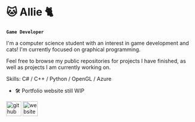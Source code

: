 # 🐱 Allie 🐈

**`Game Developer`**

I'm a computer science student with an interest in game development and cats! I'm currently focused on graphical programming.

Feel free to browse my public repositories for projects I have finished, as well as projects I am currently working on. 
 
Skills: C# / C++ / Python / OpenGL / Azure

- 🛠 Portfolio website still WIP



[<img src='https://cdn.jsdelivr.net/npm/simple-icons@3.0.1/icons/github.svg' alt='github' height='40'>](https://github.com/acpye)   [<img src='https://cdn.jsdelivr.net/npm/simple-icons@3.0.1/icons/icloud.svg' alt='website' height='40'>](https://acpye.github.io/)  

